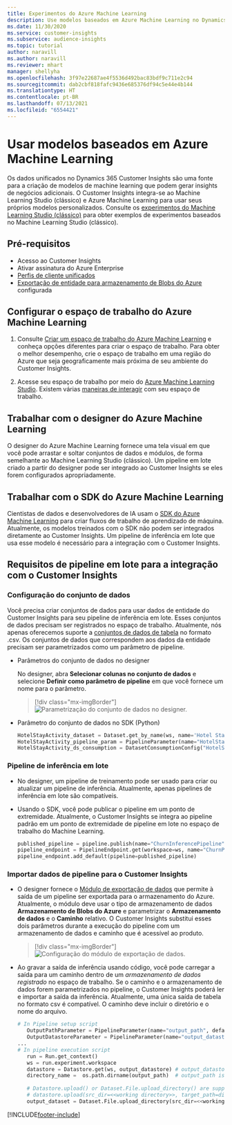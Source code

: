 ```yaml
---
title: Experimentos do Azure Machine Learning
description: Use modelos baseados em Azure Machine Learning no Dynamics 365 Customer Insights.
ms.date: 11/30/2020
ms.service: customer-insights
ms.subservice: audience-insights
ms.topic: tutorial
author: naravill
ms.author: naravill
ms.reviewer: mhart
manager: shellyha
ms.openlocfilehash: 3f97e22687ae4f5536d492bac83bdf9c711e2c94
ms.sourcegitcommit: dab2cbf818fafc9436e685376df94c5e44e4b144
ms.translationtype: HT
ms.contentlocale: pt-BR
ms.lasthandoff: 07/13/2021
ms.locfileid: "6554421"
---
```

# <a name="use-azure-machine-learning-based-models"></a>Usar modelos baseados em Azure Machine Learning

Os dados unificados no Dynamics 365 Customer Insights são uma fonte para a criação de modelos de machine learning que podem gerar insights de negócios adicionais. O Customer Insights integra-se ao Machine Learning Studio (clássico) e Azure Machine Learning para usar seus próprios modelos personalizados. Consulte os [experimentos do Machine Learning Studio (clássico)](machine-learning-studio-experiments.md) para obter exemplos de experimentos baseados no Machine Learning Studio (clássico). 

## <a name="prerequisites"></a>Pré-requisitos

- Acesso ao Customer Insights
- Ativar assinatura do Azure Enterprise
- [Perfis de cliente unificados](data-unification.md)
- [Exportação de entidade para armazenamento de Blobs do Azure](export-azure-blob-storage.md) configurada

## <a name="set-up-azure-machine-learning-workspace"></a>Configurar o espaço de trabalho do Azure Machine Learning

1. Consulte [Criar um espaço de trabalho do Azure Machine Learning](/azure/machine-learning/concept-workspace#-create-a-workspace) e conheça opções diferentes para criar o espaço de trabalho. Para obter o melhor desempenho, crie o espaço de trabalho em uma região do Azure que seja geograficamente mais próxima de seu ambiente do Customer Insights.

1. Acesse seu espaço de trabalho por meio do [Azure Machine Learning Studio](https://ml.azure.com/). Existem várias [maneiras de interagir](/azure/machine-learning/concept-workspace#tools-for-workspace-interaction) com seu espaço de trabalho.

## <a name="work-with-azure-machine-learning-designer"></a>Trabalhar com o designer do Azure Machine Learning

O designer do Azure Machine Learning fornece uma tela visual em que você pode arrastar e soltar conjuntos de dados e módulos, de forma semelhante ao Machine Learning Studio (clássico). Um pipeline em lote criado a partir do designer pode ser integrado ao Customer Insights se eles forem configurados apropriadamente. 
   
## <a name="working-with-azure-machine-learning-sdk"></a>Trabalhar com o SDK do Azure Machine Learning

Cientistas de dados e desenvolvedores de IA usam o [SDK do Azure Machine Learning](/python/api/overview/azure/ml/?preserve-view=true&view=azure-ml-py) para criar fluxos de trabalho de aprendizado de máquina. Atualmente, os modelos treinados com o SDK não podem ser integrados diretamente ao Customer Insights. Um pipeline de inferência em lote que usa esse modelo é necessário para a integração com o Customer Insights.

## <a name="batch-pipeline-requirements-to-integrate-with-customer-insights"></a>Requisitos de pipeline em lote para a integração com o Customer Insights

### <a name="dataset-configuration"></a>Configuração do conjunto de dados

Você precisa criar conjuntos de dados para usar dados de entidade do Customer Insights para seu pipeline de inferência em lote. Esses conjuntos de dados precisam ser registrados no espaço de trabalho. Atualmente, nós apenas oferecemos suporte a [conjuntos de dados de tabela](/azure/machine-learning/how-to-create-register-datasets#tabulardataset) no formato .csv. Os conjuntos de dados que correspondem aos dados da entidade precisam ser parametrizados como um parâmetro de pipeline.
   
* Parâmetros do conjunto de dados no designer
   
     No designer, abra **Selecionar colunas no conjunto de dados** e selecione **Definir como parâmetro de pipeline** em que você fornece um nome para o parâmetro.

     > [!div class="mx-imgBorder"]
     > ![Parametrização do conjunto de dados no designer.](media/intelligence-designer-dataset-parameters.png "Parametrização do conjunto de dados no designer")
   
* Parâmetro do conjunto de dados no SDK (Python)
   
   ```python
   HotelStayActivity_dataset = Dataset.get_by_name(ws, name='Hotel Stay Activity Data')
   HotelStayActivity_pipeline_param = PipelineParameter(name="HotelStayActivity_pipeline_param", default_value=HotelStayActivity_dataset)
   HotelStayActivity_ds_consumption = DatasetConsumptionConfig("HotelStayActivity_dataset", HotelStayActivity_pipeline_param)
   ```

### <a name="batch-inference-pipeline"></a>Pipeline de inferência em lote
  
* No designer, um pipeline de treinamento pode ser usado para criar ou atualizar um pipeline de inferência. Atualmente, apenas pipelines de inferência em lote são compatíveis.

* Usando o SDK, você pode publicar o pipeline em um ponto de extremidade. Atualmente, o Customer Insights se integra ao pipeline padrão em um ponto de extremidade de pipeline em lote no espaço de trabalho do Machine Learning.
   
   ```python
   published_pipeline = pipeline.publish(name="ChurnInferencePipeline", description="Published Churn Inference pipeline")
   pipeline_endpoint = PipelineEndpoint.get(workspace=ws, name="ChurnPipelineEndpoint") 
   pipeline_endpoint.add_default(pipeline=published_pipeline)
   ```

### <a name="import-pipeline-data-into-customer-insights"></a>Importar dados de pipeline para o Customer Insights

* O designer fornece o [Módulo de exportação de dados](/azure/machine-learning/algorithm-module-reference/export-data) que permite à saída de um pipeline ser exportada para o armazenamento do Azure. Atualmente, o módulo deve usar o tipo de armazenamento de dados **Armazenamento de Blobs do Azure** e parametrizar o **Armazenamento de dados** e o **Caminho** relativo. O Customer Insights substitui esses dois parâmetros durante a execução do pipeline com um armazenamento de dados e caminho que é acessível ao produto.
   > [!div class="mx-imgBorder"]
   > ![Configuração do módulo de exportação de dados.](media/intelligence-designer-importdata.png "Configuração do módulo de exportação de dados")
   
* Ao gravar a saída de inferência usando código, você pode carregar a saída para um caminho dentro de um *armazenamento de dados registrado* no espaço de trabalho. Se o caminho e o armazenamento de dados forem parametrizados no pipeline, o Customer Insights poderá ler e importar a saída da inferência. Atualmente, uma única saída de tabela no formato csv é compatível. O caminho deve incluir o diretório e o nome do arquivo.

   ```python
   # In Pipeline setup script
      OutputPathParameter = PipelineParameter(name="output_path", default_value="HotelChurnOutput/HotelChurnOutput.csv")
      OutputDatastoreParameter = PipelineParameter(name="output_datastore", default_value="workspaceblobstore")
   ...
   # In pipeline execution script
      run = Run.get_context()
      ws = run.experiment.workspace
      datastore = Datastore.get(ws, output_datastore) # output_datastore is parameterized
      directory_name =  os.path.dirname(output_path)  # output_path is parameterized.
      
      # Datastore.upload() or Dataset.File.upload_directory() are supported methods to uplaod the data
      # datastore.upload(src_dir=<<working directory>>, target_path=directory_name, overwrite=False, show_progress=True)
      output_dataset = Dataset.File.upload_directory(src_dir=<<working directory>>, target = (datastore, directory_name)) # Remove trailing "/" from directory_name
   ```


[!INCLUDE[footer-include](../includes/footer-banner.md)]